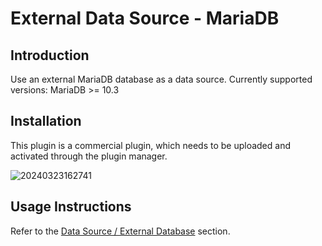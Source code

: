 # External Data Source - MariaDB

<PluginInfo commercial="true" name="data-source-external-mariadb"></PluginInfo>

## Introduction

Use an external MariaDB database as a data source. Currently supported versions: MariaDB >= 10.3

## Installation

This plugin is a commercial plugin, which needs to be uploaded and activated through the plugin manager.

![20240323162741](https://static-docs.nocobase.com/20240323162741.png)

## Usage Instructions

Refer to the [Data Source / External Database](/handbook/data-source-manager/external-database) section.
